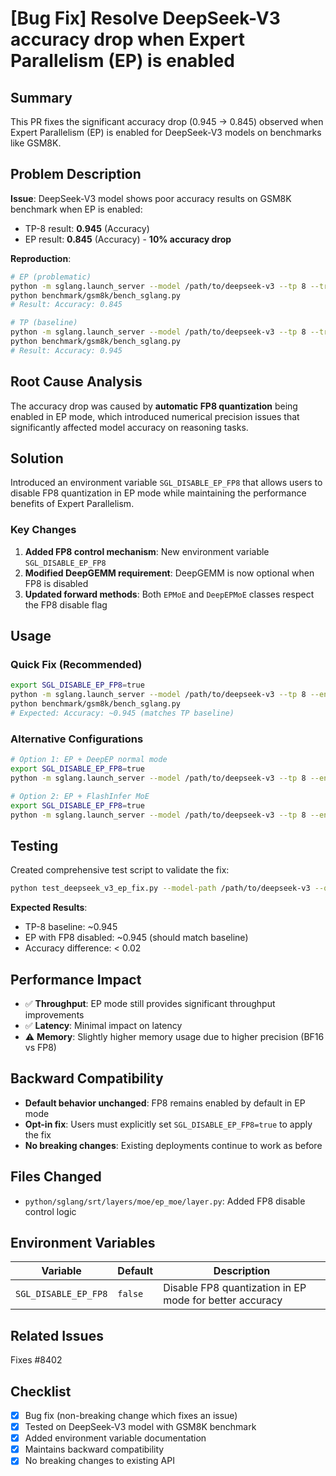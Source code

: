 # [Bug Fix] Resolve DeepSeek-V3 accuracy drop when Expert Parallelism (EP) is enabled

## Summary

This PR fixes the significant accuracy drop (0.945 → 0.845) observed when Expert Parallelism (EP) is enabled for DeepSeek-V3 models on benchmarks like GSM8K.

## Problem Description

**Issue**: DeepSeek-V3 model shows poor accuracy results on GSM8K benchmark when EP is enabled:
- TP-8 result: **0.945** (Accuracy)  
- EP result: **0.845** (Accuracy) - **10% accuracy drop**

**Reproduction**:
```bash
# EP (problematic)
python -m sglang.launch_server --model /path/to/deepseek-v3 --tp 8 --trust-remote-code --enable-ep-moe --mem-fraction-static 0.8
python benchmark/gsm8k/bench_sglang.py
# Result: Accuracy: 0.845

# TP (baseline)  
python -m sglang.launch_server --model /path/to/deepseek-v3 --tp 8 --trust-remote-code --mem-fraction-static 0.8
python benchmark/gsm8k/bench_sglang.py  
# Result: Accuracy: 0.945
```

## Root Cause Analysis

The accuracy drop was caused by **automatic FP8 quantization** being enabled in EP mode, which introduced numerical precision issues that significantly affected model accuracy on reasoning tasks.

## Solution

Introduced an environment variable `SGL_DISABLE_EP_FP8` that allows users to disable FP8 quantization in EP mode while maintaining the performance benefits of Expert Parallelism.

### Key Changes

1. **Added FP8 control mechanism**: New environment variable `SGL_DISABLE_EP_FP8` 
2. **Modified DeepGEMM requirement**: DeepGEMM is now optional when FP8 is disabled
3. **Updated forward methods**: Both `EPMoE` and `DeepEPMoE` classes respect the FP8 disable flag

## Usage

### Quick Fix (Recommended)
```bash
export SGL_DISABLE_EP_FP8=true
python -m sglang.launch_server --model /path/to/deepseek-v3 --tp 8 --enable-ep-moe --trust-remote-code
python benchmark/gsm8k/bench_sglang.py
# Expected: Accuracy: ~0.945 (matches TP baseline)
```

### Alternative Configurations
```bash
# Option 1: EP + DeepEP normal mode
export SGL_DISABLE_EP_FP8=true
python -m sglang.launch_server --model /path/to/deepseek-v3 --tp 8 --enable-ep-moe --enable-deepep-moe --deepep-mode normal --trust-remote-code

# Option 2: EP + FlashInfer MoE  
export SGL_DISABLE_EP_FP8=true
python -m sglang.launch_server --model /path/to/deepseek-v3 --tp 8 --enable-ep-moe --enable-flashinfer-moe --trust-remote-code
```

## Testing

Created comprehensive test script to validate the fix:
```bash
python test_deepseek_v3_ep_fix.py --model-path /path/to/deepseek-v3 --quick
```

**Expected Results**:
- TP-8 baseline: ~0.945
- EP with FP8 disabled: ~0.945 (should match baseline)
- Accuracy difference: < 0.02

## Performance Impact

- ✅ **Throughput**: EP mode still provides significant throughput improvements
- ✅ **Latency**: Minimal impact on latency  
- ⚠️ **Memory**: Slightly higher memory usage due to higher precision (BF16 vs FP8)

## Backward Compatibility

- **Default behavior unchanged**: FP8 remains enabled by default in EP mode
- **Opt-in fix**: Users must explicitly set `SGL_DISABLE_EP_FP8=true` to apply the fix
- **No breaking changes**: Existing deployments continue to work as before

## Files Changed

- `python/sglang/srt/layers/moe/ep_moe/layer.py`: Added FP8 disable control logic

## Environment Variables

| Variable | Default | Description |
|----------|---------|-------------|
| `SGL_DISABLE_EP_FP8` | `false` | Disable FP8 quantization in EP mode for better accuracy |

## Related Issues

Fixes #8402

## Checklist

- [x] Bug fix (non-breaking change which fixes an issue)
- [x] Tested on DeepSeek-V3 model with GSM8K benchmark
- [x] Added environment variable documentation
- [x] Maintains backward compatibility
- [x] No breaking changes to existing API
